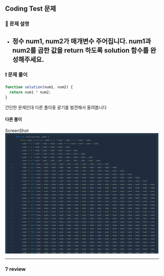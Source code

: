 ## Coding Test 문제

### 📌 문제 설명

- ## 정수 num1, num2가 매개변수 주어집니다. num1과 num2를 곱한 값을 return 하도록 solution 함수를 완성해주세요.

### ❗ 문제 풀이

```javascript
function solution(num1, num2) {
  return num1 * num2;
}
```

간단한 문제인데 다른 풀이중 광기를 발견해서 올려봅니다

#### 다른 풀이

ScreenShot
![screensh](./img/%EA%B4%91%EA%B8%B01.PNG)

---

### ❔ review
